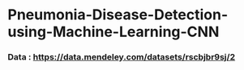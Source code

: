 # Pneumonia-Disease-Detection-using-Machine-Learning-CNN
### Data : https://data.mendeley.com/datasets/rscbjbr9sj/2
